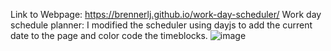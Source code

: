 Link to Webpage: https://brennerlj.github.io/work-day-scheduler/
Work day schedule planner: I modified the scheduler using dayjs to add the current date to the page and color code the timeblocks.
![image](https://github.com/BrennerLJ/work-day-scheduler/assets/153338353/1a6c21df-3b7f-4422-916c-783a1a68c3a0)
